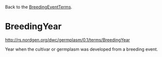 Back to the [BreedingEventTerms](BreedingEventTerms.md).

# BreedingYear #

http://rs.nordgen.org/dwc/germplasm/0.1/terms/BreedingYear


Year when the cultivar or germplasm was developed from a breeding event.
